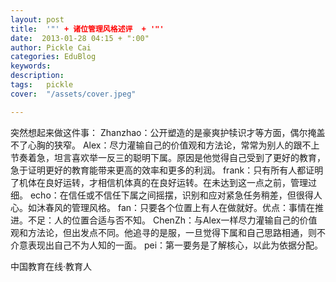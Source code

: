 ```yaml
---
layout: post  
title:  '"' + 诸位管理风格述评  + '"'
date:  2013-01-28 04:15 + ":00" 
author: Pickle Cai  
categories: EduBlog  
keywords: 
description:   
tags:	pickle   
cover:  "/assets/cover.jpeg"  

---  
```

    
 突然想起来做这件事： Zhanzhao：公开塑造的是豪爽护犊识才等方面，偶尔掩盖不了心胸的狭窄。 Alex：尽力灌输自己的价值观和方法论，常常为别人的跟不上节奏着急，坦言喜欢举一反三的聪明下属。原因是他觉得自己受到了更好的教育，急于证明更好的教育能带来更高的效率和更多的利润。 frank：只有所有人都证明了机体在良好运转，才相信机体真的在良好运转。在未达到这一点之前，管理过细。 echo：在信任或不信任下属之间摇摆，识别和应对紧急任务稍差，但很得人心。如沐春风的管理风格。 fan：只要各个位置上有人在做就好。优点：事情在推进。不足：人的位置合适与否不知。 ChenZh：与Alex一样尽力灌输自己的价值观和方法论，但出发点不同。他追寻的是服，一旦觉得下属和自己思路相通，则不介意表现出自己不为人知的一面。 pei：第一要务是了解核心，以此为依据分配。





				

		    
 中国教育在线·教育人

